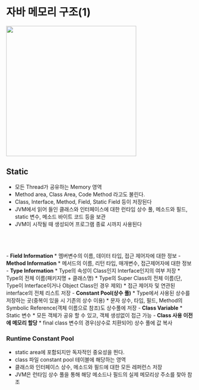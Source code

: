 # 자바 메모리 구조(1)

<img src="{{ site.baseurl }}/images/java_memory.png" style="width:350px;">

## Static
- 모든 Thread가 공유하는 Memory 영역
- Method area, Class Area, Code Method 라고도 불린다.
- Class, Interface, Method, Field, Static Field 등이 저장된다
- JVM에서 읽어 들인 클래스와 인터페이스에 대한 런타임 상수 풀, 
   메소드와 필드, static 변수, 메소드 바이트 코드 등을 보관
- JVM이 시작될 때 생성되어 프로그램 종료 시까지 사용된다
<br>
<br>
<br>
- <b> Field Information </b>
    * 멤버변수의 이름, 데이터 타입, 접근 제어자에 대한 정보
- <b> Method Information</b>
    * 메서드의 이름, 리턴 타입, 매개변수, 접근제어자에 대한 정보
- <b>Type Information</b>
    * Type의 속성이 Class인지 Interface인지의 여부 저장
  * Type의 전체 이름(패키지명 + 클래스명)
  * Type의 Super Class의 전체 이름(단, Type이 Interface이거나 Object Class인 경우 제외)
  * 접근 제어자 및 연관된 interface의 전체 리스트 저장
- <b>Constant Pool(상수 풀)</b>
    * Type에서 사용된 상수를 저장하는 곳(중복이 있을 시 기존의 상수 이용)
    * 문자 상수, 타입, 필드, Method의 Symbolic Reference(객체 이름으로 참조)도 상수풀에 저장
- <b>Class Variable</b>
    * Static 변수
  * 모든 객체가 공유 할 수 있고, 객체 생성없이 접근 가능
- <b>Class 사용 이전에 메모리 할당</b>
    * final class 변수의 경우(상수로 치환되어) 상수 풀에 값 복사


### Runtime Constant Pool
- static area에 포함되지만 독자적인 중요성을 띈다.
- class 파일 constant pool 테이블에 해당하는 영역
- 클래스와 인터페이스 상수, 메소드와 필드에 대한 모든 레퍼런스 저장
- JVM은 런타임 상수 풀을 통해 해당 메소드나 필드의 실제 메모리상 주소를 찾아 참조
